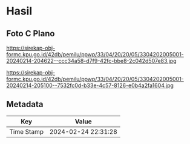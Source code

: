 # Hasil

## Foto C Plano

https://sirekap-obj-formc.kpu.go.id/42db/pemilu/ppwp/33/04/20/20/05/3304202005001-20240214-204622--ccc34a58-d7f9-42fc-bbe8-2c042d507e83.jpg

https://sirekap-obj-formc.kpu.go.id/42db/pemilu/ppwp/33/04/20/20/05/3304202005001-20240214-205100--7532fc0d-b33e-4c57-8126-e0b4a2fa1604.jpg


## Metadata

| Key        | Value               |
| ---------- | ------------------- |
| Time Stamp | 2024-02-24 22:31:28 |



